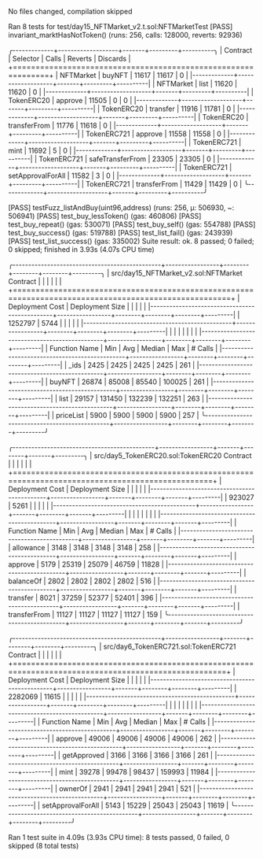 No files changed, compilation skipped

Ran 8 tests for test/day15_NFTMarket_v2.t.sol:NFTMarketTest
[PASS] invariant_marktHasNotToken() (runs: 256, calls: 128000, reverts: 92936)

╭-------------+-------------------+-------+---------+----------╮
| Contract    | Selector          | Calls | Reverts | Discards |
+==============================================================+
| NFTMarket   | buyNFT            | 11617 | 11617   | 0        |
|-------------+-------------------+-------+---------+----------|
| NFTMarket   | list              | 11620 | 11620   | 0        |
|-------------+-------------------+-------+---------+----------|
| TokenERC20  | approve           | 11505 | 0       | 0        |
|-------------+-------------------+-------+---------+----------|
| TokenERC20  | transfer          | 11916 | 11781   | 0        |
|-------------+-------------------+-------+---------+----------|
| TokenERC20  | transferFrom      | 11776 | 11618   | 0        |
|-------------+-------------------+-------+---------+----------|
| TokenERC721 | approve           | 11558 | 11558   | 0        |
|-------------+-------------------+-------+---------+----------|
| TokenERC721 | mint              | 11692 | 5       | 0        |
|-------------+-------------------+-------+---------+----------|
| TokenERC721 | safeTransferFrom  | 23305 | 23305   | 0        |
|-------------+-------------------+-------+---------+----------|
| TokenERC721 | setApprovalForAll | 11582 | 3       | 0        |
|-------------+-------------------+-------+---------+----------|
| TokenERC721 | transferFrom      | 11429 | 11429   | 0        |
╰-------------+-------------------+-------+---------+----------╯

[PASS] testFuzz_listAndBuy(uint96,address) (runs: 256, μ: 506930, ~: 506941)
[PASS] test_buy_lessToken() (gas: 460806)
[PASS] test_buy_repeat() (gas: 530071)
[PASS] test_buy_self() (gas: 554788)
[PASS] test_buy_success() (gas: 519788)
[PASS] test_list_fail() (gas: 243939)
[PASS] test_list_success() (gas: 335002)
Suite result: ok. 8 passed; 0 failed; 0 skipped; finished in 3.93s (4.07s CPU time)

╭-----------------------------------------------+-----------------+--------+--------+--------+---------╮
| src/day15_NFTMarket_v2.sol:NFTMarket Contract |                 |        |        |        |         |
+======================================================================================================+
| Deployment Cost                               | Deployment Size |        |        |        |         |
|-----------------------------------------------+-----------------+--------+--------+--------+---------|
| 1252797                                       | 5744            |        |        |        |         |
|-----------------------------------------------+-----------------+--------+--------+--------+---------|
|                                               |                 |        |        |        |         |
|-----------------------------------------------+-----------------+--------+--------+--------+---------|
| Function Name                                 | Min             | Avg    | Median | Max    | # Calls |
|-----------------------------------------------+-----------------+--------+--------+--------+---------|
| _ids                                          | 2425            | 2425   | 2425   | 2425   | 261     |
|-----------------------------------------------+-----------------+--------+--------+--------+---------|
| buyNFT                                        | 26874           | 85008  | 85540  | 100025 | 261     |
|-----------------------------------------------+-----------------+--------+--------+--------+---------|
| list                                          | 29157           | 131450 | 132239 | 132251 | 263     |
|-----------------------------------------------+-----------------+--------+--------+--------+---------|
| priceList                                     | 5900            | 5900   | 5900   | 5900   | 257     |
╰-----------------------------------------------+-----------------+--------+--------+--------+---------╯

╭---------------------------------------------+-----------------+-------+--------+-------+---------╮
| src/day5_TokenERC20.sol:TokenERC20 Contract |                 |       |        |       |         |
+==================================================================================================+
| Deployment Cost                             | Deployment Size |       |        |       |         |
|---------------------------------------------+-----------------+-------+--------+-------+---------|
| 923027                                      | 5261            |       |        |       |         |
|---------------------------------------------+-----------------+-------+--------+-------+---------|
|                                             |                 |       |        |       |         |
|---------------------------------------------+-----------------+-------+--------+-------+---------|
| Function Name                               | Min             | Avg   | Median | Max   | # Calls |
|---------------------------------------------+-----------------+-------+--------+-------+---------|
| allowance                                   | 3148            | 3148  | 3148   | 3148  | 258     |
|---------------------------------------------+-----------------+-------+--------+-------+---------|
| approve                                     | 5179            | 25319 | 25079  | 46759 | 11828   |
|---------------------------------------------+-----------------+-------+--------+-------+---------|
| balanceOf                                   | 2802            | 2802  | 2802   | 2802  | 516     |
|---------------------------------------------+-----------------+-------+--------+-------+---------|
| transfer                                    | 8021            | 37259 | 52377  | 52401 | 396     |
|---------------------------------------------+-----------------+-------+--------+-------+---------|
| transferFrom                                | 11127           | 11127 | 11127  | 11127 | 159     |
╰---------------------------------------------+-----------------+-------+--------+-------+---------╯

╭-----------------------------------------------+-----------------+-------+--------+--------+---------╮
| src/day6_TokenERC721.sol:TokenERC721 Contract |                 |       |        |        |         |
+=====================================================================================================+
| Deployment Cost                               | Deployment Size |       |        |        |         |
|-----------------------------------------------+-----------------+-------+--------+--------+---------|
| 2282069                                       | 11615           |       |        |        |         |
|-----------------------------------------------+-----------------+-------+--------+--------+---------|
|                                               |                 |       |        |        |         |
|-----------------------------------------------+-----------------+-------+--------+--------+---------|
| Function Name                                 | Min             | Avg   | Median | Max    | # Calls |
|-----------------------------------------------+-----------------+-------+--------+--------+---------|
| approve                                       | 49006           | 49006 | 49006  | 49006  | 262     |
|-----------------------------------------------+-----------------+-------+--------+--------+---------|
| getApproved                                   | 3166            | 3166  | 3166   | 3166   | 261     |
|-----------------------------------------------+-----------------+-------+--------+--------+---------|
| mint                                          | 39278           | 99478 | 98437  | 159993 | 11984   |
|-----------------------------------------------+-----------------+-------+--------+--------+---------|
| ownerOf                                       | 2941            | 2941  | 2941   | 2941   | 521     |
|-----------------------------------------------+-----------------+-------+--------+--------+---------|
| setApprovalForAll                             | 5143            | 15229 | 25043  | 25043  | 11619   |
╰-----------------------------------------------+-----------------+-------+--------+--------+---------╯


Ran 1 test suite in 4.09s (3.93s CPU time): 8 tests passed, 0 failed, 0 skipped (8 total tests)
